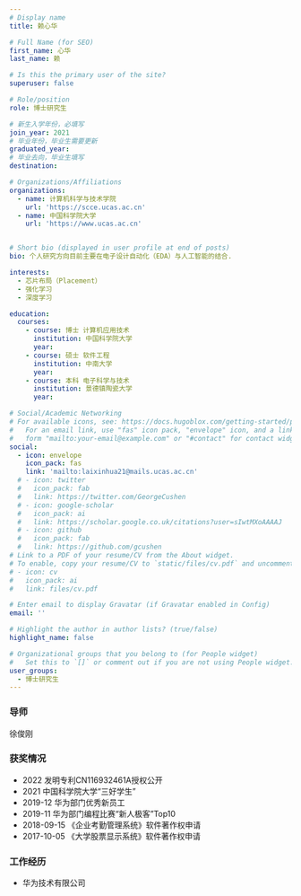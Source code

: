 ```yaml
---
# Display name
title: 赖心华

# Full Name (for SEO)
first_name: 心华
last_name: 赖

# Is this the primary user of the site?
superuser: false

# Role/position
role: 博士研究生

# 新生入学年份，必填写
join_year: 2021
# 毕业年份，毕业生需要更新
graduated_year: 
# 毕业去向，毕业生填写
destination: 

# Organizations/Affiliations
organizations:
  - name: 计算机科学与技术学院
    url: 'https://scce.ucas.ac.cn'  
  - name: 中国科学院大学
    url: 'https://www.ucas.ac.cn'


# Short bio (displayed in user profile at end of posts)
bio: 个人研究方向目前主要在电子设计自动化（EDA）与人工智能的结合.

interests:
  - 芯片布局（Placement）
  - 强化学习
  - 深度学习

education:
  courses:
    - course: 博士 计算机应用技术
      institution: 中国科学院大学
      year:
    - course: 硕士 软件工程
      institution: 中南大学
      year:
    - course: 本科 电子科学与技术
      institution: 景德镇陶瓷大学
      year: 

# Social/Academic Networking
# For available icons, see: https://docs.hugoblox.com/getting-started/page-builder/#icons
#   For an email link, use "fas" icon pack, "envelope" icon, and a link in the
#   form "mailto:your-email@example.com" or "#contact" for contact widget.
social:
  - icon: envelope
    icon_pack: fas
    link: 'mailto:laixinhua21@mails.ucas.ac.cn'
  # - icon: twitter
  #   icon_pack: fab
  #   link: https://twitter.com/GeorgeCushen
  # - icon: google-scholar
  #   icon_pack: ai
  #   link: https://scholar.google.co.uk/citations?user=sIwtMXoAAAAJ
  # - icon: github
  #   icon_pack: fab
  #   link: https://github.com/gcushen
# Link to a PDF of your resume/CV from the About widget.
# To enable, copy your resume/CV to `static/files/cv.pdf` and uncomment the lines below.
# - icon: cv
#   icon_pack: ai
#   link: files/cv.pdf

# Enter email to display Gravatar (if Gravatar enabled in Config)
email: ''

# Highlight the author in author lists? (true/false)
highlight_name: false

# Organizational groups that you belong to (for People widget)
#   Set this to `[]` or comment out if you are not using People widget.
user_groups:
  - 博士研究生
---
```


### **导师** 
徐俊刚


### **获奖情况**
- 2022 发明专利CN116932461A授权公开
- 2021 中国科学院大学“三好学生”
- 2019-12 华为部门优秀新员工
- 2019-11 华为部门编程比赛“新人极客”Top10
- 2018-09-15 《企业考勤管理系统》软件著作权申请
- 2017-10-05 《大学股票显示系统》软件著作权申请

### 工作经历
- 华为技术有限公司
